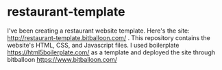 # restaurant-template
I've been creating a restaurant website template. Here's the site: http://restaurant-template.bitballoon.com/ .  This repository contains the website's HTML, CSS, and Javascript files.  I used boilerplate https://html5boilerplate.com/ as a template and deployed the site through bitballoon https://www.bitballoon.com/
